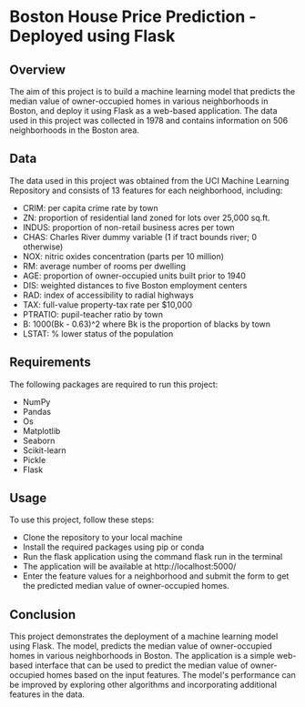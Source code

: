 
# Boston House Price Prediction - Deployed using Flask

## Overview

The aim of this project is to build a machine learning model that predicts the median value of owner-occupied homes in various neighborhoods in Boston, and deploy it using Flask as a web-based application. The data used in this project was collected in 1978 and contains information on 506 neighborhoods in the Boston area.

## Data

The data used in this project was obtained from the UCI Machine Learning Repository and consists of 13 features for each neighborhood, including:

* CRIM: per capita crime rate by town
* ZN: proportion of residential land zoned for lots over 25,000 sq.ft.
* INDUS: proportion of non-retail business acres per town
* CHAS: Charles River dummy variable (1 if tract bounds river; 0 otherwise)
* NOX: nitric oxides concentration (parts per 10 million)
* RM: average number of rooms per dwelling
* AGE: proportion of owner-occupied units built prior to 1940
* DIS: weighted distances to five Boston employment centers
* RAD: index of accessibility to radial highways
* TAX: full-value property-tax rate per $10,000
* PTRATIO: pupil-teacher ratio by town
* B: 1000(Bk - 0.63)^2 where Bk is the proportion of blacks by town
* LSTAT: % lower status of the population

## Requirements

The following packages are required to run this project:

* NumPy
* Pandas
* Os
* Matplotlib
* Seaborn
* Scikit-learn
* Pickle
* Flask

## Usage

To use this project, follow these steps:

* Clone the repository to your local machine
* Install the required packages using pip or conda
* Run the flask application using the command flask run in the terminal
* The application will be available at http://localhost:5000/
* Enter the feature values for a neighborhood and submit the form to get the predicted median value of owner-occupied homes.

## Conclusion

This project demonstrates the deployment of a machine learning model using Flask. The model, predicts the median value of owner-occupied homes in various neighborhoods in Boston. The application is a simple web-based interface that can be used to predict the median value of owner-occupied homes based on the input features. The model's performance can be improved by exploring other algorithms and incorporating additional features in the data.
